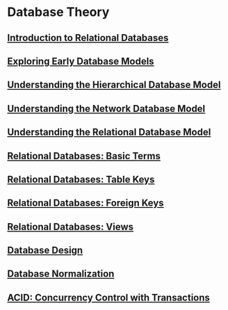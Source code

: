 # Database Theory

## [Introduction to Relational Databases](./introduction-to-relational-databases.md)

## [Exploring Early Database Models](./exploring-early-database-models.md)

## [Understanding the Hierarchical Database Model](./understanding-the-hierarchical-database-model.md)

## [Understanding the Network Database Model](./understanding-the-network-database-model.md)

## [Understanding the Relational Database Model](./understanding-the-relational-database-model.md)

## [Relational Databases: Basic Terms](./relational-databases-basic-terms.md)

## [Relational Databases: Table Keys](./relational-databases-table-keys.md)

## [Relational Databases: Foreign Keys](./relational-databases-foreign-keys.md)

## [Relational Databases: Views](./relational-databases-views.md)

## [Database Design](./database-design/)

## [Database Normalization](./database-normalization/)

## [ACID: Concurrency Control with Transactions](./acid-concurrency-control-with-transactions.md)
